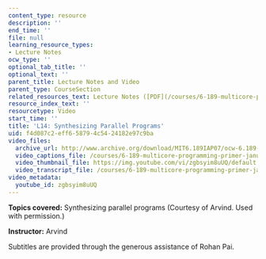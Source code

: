 ```yaml
---
content_type: resource
description: ''
end_time: ''
file: null
learning_resource_types:
- Lecture Notes
ocw_type: ''
optional_tab_title: ''
optional_text: ''
parent_title: Lecture Notes and Video
parent_type: CourseSection
related_resources_text: Lecture Notes ([PDF](/courses/6-189-multicore-programming-primer-january-iap-2007/resources/lec14bluespec))
resource_index_text: ''
resourcetype: Video
start_time: ''
title: 'L14: Synthesizing Parallel Programs'
uid: f4d087c2-eff6-5879-4c54-24182e97c9ba
video_files:
  archive_url: http://www.archive.org/download/MIT6.189IAP07/ocw-6.189-iap07-lec14_300k.mp4
  video_captions_file: /courses/6-189-multicore-programming-primer-january-iap-2007/a902b1a0b53052d986b6628dfc49b651_zgbsyim8uUQ.vtt
  video_thumbnail_file: https://img.youtube.com/vi/zgbsyim8uUQ/default.jpg
  video_transcript_file: /courses/6-189-multicore-programming-primer-january-iap-2007/654b56db1405e975304cabcc83b180ee_zgbsyim8uUQ.pdf
video_metadata:
  youtube_id: zgbsyim8uUQ
---
```


**Topics covered:** Synthesizing parallel programs (Courtesy of Arvind. Used with permission.)

**Instructor:** Arvind

Subtitles are provided through the generous assistance of Rohan Pai.



